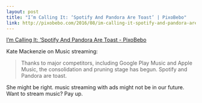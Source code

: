 ```yaml
---
layout: post
title: "I’m Calling It: ‘Spotify And Pandora Are Toast’ | PixoBebo"
link: http://pixobebo.com/2016/08/im-calling-it-spotify-and-pandora-are-toast/
---
```


[I’m Calling It: ‘Spotify And Pandora Are Toast - PixoBebo](http://pixobebo.com/2016/08/im-calling-it-spotify-and-pandora-are-toast/)

Kate Mackenzie on Music streaming: 

> Thanks to major competitors, including Google Play Music and Apple Music, the consolidation and pruning stage has begun. Spotify and Pandora are toast.

She might be right. music streaming with ads might not be in our future. Want to stream music? Pay up. 

